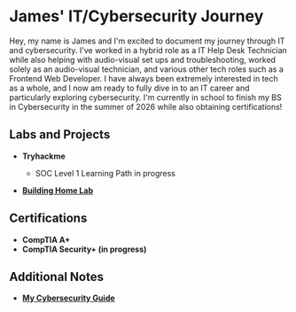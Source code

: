 <h1>James' IT/Cybersecurity Journey</h1> 
<p>Hey, my name is James and I'm excited to document my journey through IT and cybersecurity. I've worked in a hybrid role as a IT Help Desk Technician while also helping with audio-visual set ups and troubleshooting, worked solely as an audio-visual technician, and various other tech roles such as a Frontend Web Developer. I have always been extremely interested in tech as a whole, and I now am ready to fully dive in to an IT career and particularly exploring cybersecurity. I'm currently in school to finish my BS in Cybersecurity in the summer of 2026 while also obtaining certifications!</p>

<!-- <br/><a href="https://github.com/joshmadakor1">Programmer</a>, <a href="https://www.linkedin.com/in/joshmadakor/">Cybersecurity Professional</a>, <a href="https://www.youtube.com/c/joshmadakor">YouTuber</a>
-->

<h2>Labs and Projects</h2>

- <b>Tryhackme</b>
  - SOC Level 1 Learning Path in progress
    
- <a href="https://github.com/securedbyjames/Building-Home-Lab"><b>Building Home Lab</b></a>
    
<h2>Certifications</h2>

- <b>CompTIA A+</b>
- <b>CompTIA Security+ (in progress)</b>

<h2>Additional Notes</h2>

- <a href="https://docs.google.com/spreadsheets/d/1uHMTLp9OpQaw1wV2qHe39qIWnECLrsOXHHV8WUyWZeg/edit?usp=sharing"><b>My Cybersecurity Guide</b></a>

<!--
- [A Day in the Life of a Cybersecurity Anayst](https://www.youtube.com/watch?v=uHy3oM7NnoU)
- [How to Create a KeyLogger (C#)](https://www.youtube.com/watch?v=N-L9hklSlNk)
- [Ransomware Demonstration (C#)](https://www.youtube.com/watch?v=OfvdQeh79s0)
- [Is WGU Legit?](https://www.youtube.com/watch?v=E2MwRWxDBkA)

<h2> 🤳 Connect with me:</h2>

[<img align="left" alt="JoshMadakor | YouTube" width="22px" src="https://cdn.jsdelivr.net/npm/simple-icons@v3/icons/youtube.svg" />][youtube]
[<img align="left" alt="JoshMadakor | Twitter" width="22px" src="https://cdn.jsdelivr.net/npm/simple-icons@v3/icons/twitter.svg" />][twitter]
[<img align="left" alt="JoshMadakor | LinkedIn" width="22px" src="https://cdn.jsdelivr.net/npm/simple-icons@v3/icons/linkedin.svg" />][linkedin]
[<img align="left" alt="JoshMadakor | Instagram" width="22px" src="https://cdn.jsdelivr.net/npm/simple-icons@v3/icons/instagram.svg" />][instagram]

[twitter]: https://twitter.com/joshmadakor
[youtube]: https://www.youtube.com/c/joshmadakor
[instagram]: https://www.instagram.com/joshmadakor/
[linkedin]: https://linkedin.com/in/joshmadakor

<!--
**securedbyjames** is a ✨ _special_ ✨ repository because its `README.md` (this file) appears on your GitHub profile.
-->
